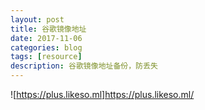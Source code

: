 ```yaml
---
layout: post
title: 谷歌镜像地址
date: 2017-11-06
categories: blog
tags: [resource]
description: 谷歌镜像地址备份，防丢失
---
```


![https://plus.likeso.ml]https://plus.likeso.ml/
